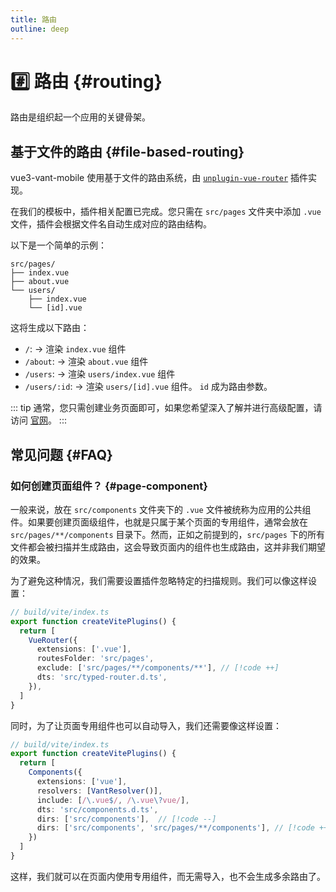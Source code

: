 ```yaml
---
title: 路由
outline: deep
---
```


# :hash: 路由 {#routing}

路由是组织起一个应用的关键骨架。

## 基于文件的路由 {#file-based-routing}

vue3-vant-mobile 使用基于文件的路由系统，由 [`unplugin-vue-router`](https://github.com/posva/unplugin-vue-router) 插件实现。

在我们的模板中，插件相关配置已完成。您只需在 `src/pages` 文件夹中添加 `.vue` 文件，插件会根据文件名自动生成对应的路由结构。

以下是一个简单的示例：

```text
src/pages/
├── index.vue
├── about.vue
└── users/
    ├── index.vue
    └── [id].vue
```

这将生成以下路由：

- `/`: -> 渲染 `index.vue` 组件
- `/about`: -> 渲染 `about.vue` 组件
- `/users`: -> 渲染 `users/index.vue` 组件
- `/users/:id`: -> 渲染 `users/[id].vue` 组件。 `id` 成为路由参数。

::: tip
通常，您只需创建业务页面即可，如果您希望深入了解并进行高级配置，请访问 [官网](https://uvr.esm.is/)。
:::

## 常见问题 {#FAQ}

### 如何创建页面组件？ {#page-component}

一般来说，放在 `src/components` 文件夹下的 `.vue` 文件被统称为应用的公共组件。如果要创建页面级组件，也就是只属于某个页面的专用组件，通常会放在 `src/pages/**/components` 目录下。然而，正如之前提到的，`src/pages` 下的所有文件都会被扫描并生成路由，这会导致页面内的组件也生成路由，这并非我们期望的效果。

为了避免这种情况，我们需要设置插件忽略特定的扫描规则。我们可以像这样设置：

```ts
// build/vite/index.ts
export function createVitePlugins() {
  return [
    VueRouter({
      extensions: ['.vue'],
      routesFolder: 'src/pages',
      exclude: ['src/pages/**/components/**'], // [!code ++]
      dts: 'src/typed-router.d.ts',
    }),
  ]
}

```

同时，为了让页面专用组件也可以自动导入，我们还需要像这样设置：

```ts
// build/vite/index.ts
export function createVitePlugins() {
  return [
    Components({
      extensions: ['vue'],
      resolvers: [VantResolver()],
      include: [/\.vue$/, /\.vue\?vue/],
      dts: 'src/components.d.ts',
      dirs: ['src/components'],  // [!code --]
      dirs: ['src/components', 'src/pages/**/components'], // [!code ++]
    })
  ]
}
```

这样，我们就可以在页面内使用专用组件，而无需导入，也不会生成多余路由了。
